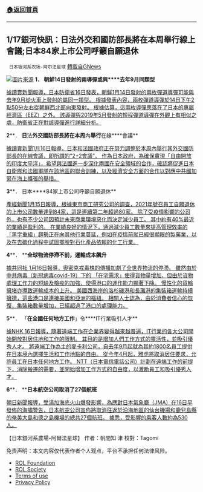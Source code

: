 ###  [:house:返回首頁](https://github.com/ourhimalayas/txt)
---


## 1/17銀河快訊：日法外交和國防部長將在本周舉行線上會議;日本84家上市公司呼籲自願退休
` 日本银河系农场-阿尔法星球` [轉載自GNews](https://gnews.org/zh-hans/1872248/)

![](https://assets.gnews.org/wp-content/uploads/2022/01/%E5%9B%BE%E7%89%871-111.png)[圖片來源](https://www3.nhk.or.jp/)
**1． ****朝鮮14日****發射的****兩導彈****或與****去年9月同類型**

[據讀賣新聞報導，日本防衛省16日發表，朝鮮1月14日發射的兩枚彈道導彈可能與去年9月從火車上發射的屬同一類型。 根據發表內容，兩枚彈道導彈於14日下午2點50分左右從朝鮮西北部向東發射。 根據估算，這兩枚導彈應落在了日本的專屬經濟區（EEZ）之外。 該導彈與2019年5月發射的短程彈道導彈在外觀上有相似之處，防衛省正在對該導彈進行詳細分析。](https://news.yahoo.co.jp/articles/e7d9674bf37996a220a1945f7fd591798464d446)

**2****． ****日****法****外交國防部長將在本周****內****舉行****在線****會議**

[據讀賣新聞1月16日報導，日本和法國政府正在努力調整於本周內舉行其外交國防部長的在線會議，即所謂的”2+2會議”。 作為日本政府，為確保實現「自由開放的印度太平洋」，希望與法國進一步深化兩國在安全領域的合作，確認將促進日本自衛隊和法國軍隊在該地區的聯合訓練，以及經濟安全方面的合作以對應中共國加緊在海上擴張的舉措。](https://www3.nhk.or.jp/news/html/20220116/k10013432741000.html?utm_int=news-politics_contents_list-items_005)

**3****． 日本****84家上市公司呼籲自願退休**

[產經新聞1月15日報導，根據東京商工研究公司的調查，2021年號召員工自願退休的上市公司數量達到84家，這是連續第二年超過80家。 除了受疫情影響的公司外，也有不少公司因預計未來商業環境惡化而決定減少員工。 其中約有40%最近的業績是盈利的。 在業績良好的情況下，通過減少員工數量來提高管理效率的「黑字重組」趨勢正在向其他行業蔓延，例如在疫情前就已經很顯眼的製藥業，以及在去碳化過程中試圖擺脫對石化產品依賴的化工行業。](https://news.yahoo.co.jp/articles/43302fcfb6942b01e37683a7c73213a31537bbca)

**4****． ****全球物流停滯不前，運輸成本飆升**

[據共同社 1月16日報導，奧密克戎毒株的傳播加劇了全世界物流的停滯。 雖然由於中共病毒（新冠病毒covid-19）下的 「在宅需求」使得貨物量增加，但由於貨物處理工作力的短缺及檢疫的加強，使得港口的運作能力顯著下降。 慢性化的貨輪擁堵亦導致運輸成本的上升。 美國西海岸的洛杉磯港和長灘港的集裝箱運輸持續擁擠，這些港口是連接美國和亞洲的樞紐。 相關人士認為，由於消費者信心的恢復，集裝箱數量增加，已經超過了港口的處理能力。](https://news.yahoo.co.jp/articles/ac32448a108591d413fd4118f9ecdbbf0bcf12ac)

**5****． 「****在全國任何地方工作****」令****IT行業吸引人才**

[據NHK 16日報導，隨著遠端工作在企業界變得越來越普遍，IT行業的各大公司開始開放對居住地和工作的限制。 其目的是增加人們工作方式的靈活性，並吸引優秀人才。 將遠端工作為主的麥卡利公司，自去年9月起就為其約1800名員工提供在日本境內選擇生活和工作地點的自由。 從今年4月起，雅虎將取消居住要求，允許員工在日本任何地方工作。 NTT（日本電信電話公司）計劃在遠端工作的前提下，消除搬遷的需要，並開始增加工作方式的自由度，以激勵員工和吸引優秀人才。](https://www3.nhk.or.jp/news/html/20220116/k10013433651000.html?utm_int=news-new_contents_list-items_038)

**6****． ****日本航空公司取消了27個航班**

[朝日新聞報導，受湯加海底火山爆發影響，為應對日本氣象廳（JMA）在16日早發佈的海嘯警告，日本航空公司宣佈將取消往返於沿海地區的仙台機場和鹿兒島縣的奄美大島和德之島機場的總共27個航班。 據悉，受影響的乘客人數約為530人。](https://news.yahoo.co.jp/articles/3b10dde58fbfa1653535f1e58e07519cb088454d)

【日本銀河系農場-阿爾法星球】
作者：帆間知
津 校對：Tagomi

 

免责声明：本文内容仅代表作者个人观点，平台不承担任何法律风险。

- [ROL Foundation](https://rolfoundation.org/)
- [ROL Society](https://rolsociety.org/)
- [Terms of use](https://gnews.org/terms-of-use-3/)
- [Privacy Policy](https://gnews.org/privacy-policy/)
